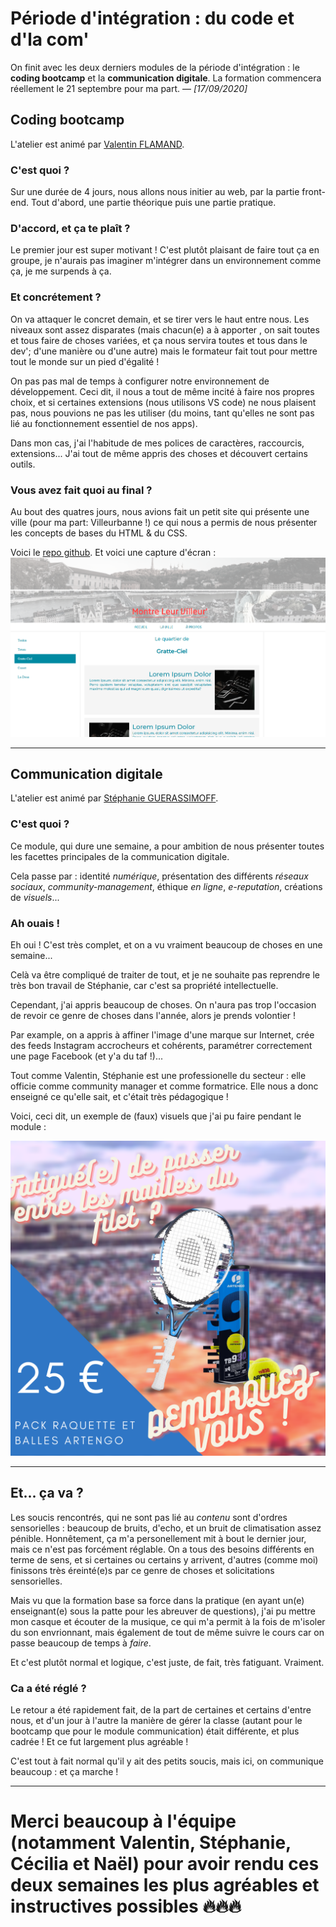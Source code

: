 # Période d'intégration : du code et d'la com'
On finit avec les deux derniers modules de la période d'intégration : le **coding bootcamp** et la **communication digitale**. La formation commencera réellement le 21 septembre pour ma part.
— _[17/09/2020]_

## Coding bootcamp

L'atelier est animé par [Valentin FLAMAND](https://www.linkedin.com/in/valentinflamand/).

### C'est quoi ?

Sur une durée de 4 jours, nous allons nous initier au web, par la partie front-end.
Tout d'abord, une partie théorique puis une partie pratique.

### D'accord, et ça te plaît ?

Le premier jour est super motivant ! C'est plutôt plaisant de faire tout ça en groupe, je n'aurais pas imaginer m'intégrer dans un environnement comme ça, je me surpends à ça.

### Et concrétement ?

On va attaquer le concret demain, et se tirer vers le haut entre nous. Les niveaux sont assez disparates (mais chacun(e) a à apporter , on sait toutes et tous faire de choses variées, et ça nous servira toutes et tous dans le dev'; d'une manière ou d'une autre) mais le formateur fait tout pour mettre tout le monde sur un pied d'égalité !

On pas pas mal de temps à configurer notre environnement de développement.
Ceci dit, il nous a tout de même incité à faire nos propres choix, et si certaines extensions (nous utilisons VS code) ne nous plaisent pas, nous pouvions ne pas les utiliser (du moins, tant qu'elles ne sont pas lié au fonctionnement essentiel de nos apps).

Dans mon cas, j'ai l'habitude de mes polices de caractères, raccourcis, extensions... J'ai tout de même appris des choses et découvert certains outils.

### Vous avez fait quoi au final ?

Au bout des quatres jours, nous avions fait un petit site qui présente une ville (pour ma part: Villeurbanne !) ce qui nous a permis de nous présenter les concepts de bases du HTML & du CSS.

Voici le [repo github](https://github.com/othomation/wf3-coding-bootcamp-SAS).
Et voici une capture d'écran :
![Capture d'écran du site web réalisé durant le SAS d'intégration. On y voit un page concernant la ville de Villeurbanne.](./assets/img/code_1.png "Capture d'écran du site web réalisé durant le SAS d'intégration. On y voit un page concernant la ville de Villeurbanne.")

---
 
## Communication digitale

L'atelier est animé par [Stéphanie GUERASSIMOFF](https://www.linkedin.com/in/stephanie-guerassimoff/).

### C'est quoi ?

Ce module, qui dure une semaine, a pour ambition de nous présenter toutes les facettes principales de la communication digitale.

Cela passe par : identité _numérique_, présentation des différents _réseaux sociaux_, _community-management_, éthique _en ligne_, _e-reputation_, créations de _visuels_...

### Ah ouais !

Eh oui ! C'est très complet, et on a vu vraiment beaucoup de choses en une semaine...

Celà va être compliqué de traiter de tout, et je ne souhaite pas reprendre le très bon travail de Stéphanie, car c'est sa propriété intellectuelle. 

Cependant, j'ai appris beaucoup de choses. On n'aura pas trop l'occasion de revoir ce genre de choses dans l'année, alors je prends volontier !

Par example, on a appris à affiner l'image d'une marque sur Internet, crée des feeds Instagram accrocheurs et cohérents, paramétrer correctement une page Facebook (et y'a du taf !)...

Tout comme Valentin, Stéphanie est une professionelle du secteur : elle officie comme community manager et comme formatrice. Elle nous a donc enseigné ce qu'elle sait, et c'était très pédagogique !

Voici, ceci dit, un exemple de (faux) visuels que j'ai pu faire pendant le module :

![Faux visuel rélaisé lors d'un exercice Communiquer sur les réseaux sociaux pour une marque - On y voit la présentation d'un set de raquettes et balles de tenis à 25€, avec la mention : Fatigué(e) de passer entre les mailles du filet ? Démarquez-vous !](./assets/img/com_3.png)

---

## Et... ça va ?

Les soucis rencontrés, qui ne sont pas lié au *contenu* sont d'ordres sensorielles : beaucoup de bruits, d'echo, et un bruit de climatisation assez pénible. Honnêtement, ça m'a personellement mit à bout le dernier jour, mais ce n'est pas forcément réglable. On a tous des besoins différents en terme de sens, et si certaines ou certains y arrivent, d'autres (comme moi) finissons très éreinté(e)s par ce genre de choses et solicitations sensorielles.

Mais vu que la formation base sa force dans la pratique (en ayant un(e) enseignant(e) sous la patte pour les abreuver de questions), j'ai pu mettre mon casque et écouter de la musique, ce qui m'a permit à la fois de m'isoler du son envrionnant, mais également de tout de même suivre le cours car on passe beaucoup de temps à *faire*.

Et c'est plutôt normal et logique, c'est juste, de fait, très fatiguant. Vraiment.

### Ca a été réglé ?

Le retour a été rapidement fait, de la part de certaines et certains d'entre nous, et d'un jour à l'autre la manière de gérer la classe (autant pour le bootcamp que pour le module communication) était différente, et plus cadrée ! Et ce fut largement plus agréable !

C'est tout à fait normal qu'il y ait des petits soucis, mais ici, on communique beaucoup : et ça marche !

---

# Merci beaucoup à l'équipe (notamment **Valentin**, **Stéphanie**, **Cécilia** et **Naël**) pour avoir rendu ces deux semaines les plus agréables et instructives possibles 🔥🔥🔥